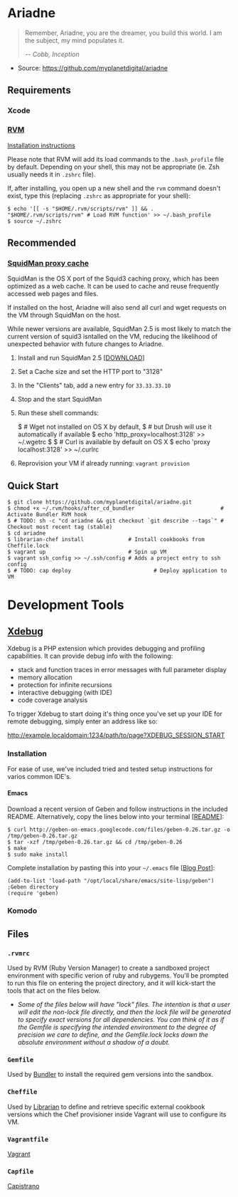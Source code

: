 Ariadne
=======

> Remember, Ariadne, you are the dreamer, you build this world. I am the
> subject, my mind populates it.
>
> *-- Cobb, Inception*

 * Source: https://github.com/myplanetdigital/ariadne

Requirements
------------

### Xcode

### [RVM][about-rvm]

[Installation instructions][install-rvm]

Please note that RVM will add its load commands to the `.bash_profile` file by
default. Depending on your shell, this may not be appropriate (ie. Zsh
usually needs it in `.zshrc` file).

If, after installing, you open up a new shell and the `rvm` command
doesn't exist, type this (replacing `.zshrc` as appropriate for your
shell):

    $ echo '[[ -s "$HOME/.rvm/scripts/rvm" ]] && . "$HOME/.rvm/scripts/rvm" # Load RVM function' >> ~/.bash_profile
    $ source ~/.zshrc

Recommended
-----------

### [SquidMan proxy cache][about-squidman]

SquidMan is the OS X port of the Squid3 caching proxy, which has been
optimized as a web cache. It can be used to cache and reuse frequently
accessed web pages and files.

If installed on the host, Ariadne will also send all curl and wget
requests on the VM through SquidMan on the host.

While newer versions are available, SquidMan 2.5 is most likely to
match the current version of squid3 isntalled on the VM, reducing the
likelihood of unexpected behavior with future changes to Ariadne.

  1. Install and run SquidMan 2.5 [[DOWNLOAD][download-squid]]
  2. Set a Cache size and set the HTTP port to "3128"
  3. In the "Clients" tab, add a new entry for `33.33.33.10`
  4. Stop and the start SquidMan
  5. Run these shell commands:

      $ # Wget not installed on OS X by default,
      $ # but Drush will use it automatically if available
      $ echo 'http_proxy=localhost:3128' >> ~/.wgetrc
      $
      $ # Curl is available by default on OS X
      $ echo 'proxy localhost:3128' >> ~/.curlrc

  6. Reprovision your VM if already running: `vagrant provision`

Quick Start
-----------

    $ git clone https://github.com/myplanetdigital/ariadne.git
    $ chmod +x ~/.rvm/hooks/after_cd_bundler                           # Activate Bundler RVM hook
    $ # TODO: sh -c "cd ariadne && git checkout `git describe --tags`" # Checkout most recent tag (stable)
    $ cd ariadne
    $ librarian-chef install              # Install cookbooks from Cheffile.lock
    $ vagrant up                          # Spin up VM
    $ vagrant ssh_config >> ~/.ssh/config # Adds a project entry to ssh config
    $ # TODO: cap deploy                          # Deploy application to VM

Development Tools
=================

## [Xdebug][about-xdebug]

Xdebug is a PHP extension which provides debugging and profiling
capabilities. It can provide debug info with the following:

 * stack and function traces in error messages with full parameter display
 * memory allocation
 * protection for infinite recursions
 * interactive debugging (with IDE)
 * code coverage analysis

To trigger Xdebug to start doing it's thing once you've set up your IDE
for remote debugging, simply enter an address like so:

   http://example.localdomain:1234/path/to/page?XDEBUG_SESSION_START

### Installation

For ease of use, we've included tried and tested setup instructions for
varios common IDE's.

#### Emacs

Download a recent version of Geben and follow instructions in the
included README. Alternatively, copy the lines below into your terminal
[[README][install-xdebug-emacs1]]:

    $ curl http://geben-on-emacs.googlecode.com/files/geben-0.26.tar.gz -o /tmp/geben-0.26.tar.gz
    $ tar -xzf /tmp/geben-0.26.tar.gz && cd /tmp/geben-0.26
    $ make
    $ sudo make install

Complete installation by pasting this into your `~/.emacs` file
[[Blog Post][install-xdebug-emacs2]]:

    (add-to-list 'load-path "/opt/local/share/emacs/site-lisp/geben") ;Geben directory
    (require 'geben)

### Komodo

Files
-----

### `.rvmrc`

Used by RVM (Ruby Version Manager) to create a sandboxed project
environment with specific verion of ruby and rubygems. You'll be
prompted to run this file on entering the project directory, and it
will kick-start the tools that act on the files below.

 * *Some of the files below will have "lock" files. The intention is that
   a user will edit the non-lock file directly, and then the lock file
   will be generated to specify exact versions for all dependencies. You
   can think of it as if the Gemfile is specifying the intended environment
   to the degree of precision we care to define, and the Gemfile.lock locks
   down the absolute environment without a shadow of a doubt.*

### `Gemfile`

Used by [Bundler][about-bundler] to install the required gem versions
into the sandbox.

### `Cheffile`

Used by [Librarian][about-lib] to define and retrieve specific external
cookbook versions which the Chef provisioner inside Vagrant will use to
configure its VM.

### `Vagrantfile`

[Vagrant][about-vagrant]

### `Capfile`

[Capistrano][about-cap]

   [about-rvm]:      http://beginrescueend.com/
   [about-bundler]:  http://gembundler.com/
   [about-lib]:      https://github.com/applicationsonline/librarian
   [about-vagrant]:  http://vagrantup.com/
   [about-cap]:      https://github.com/capistrano/capistrano/wiki
   [install-rvm]:    http://beginrescueend.com/rvm/install/
   [download-squid]: http://web.me.com/adg/downloads/SquidMan2.5.dmg
   [about-squidman]: http://web.me.com/adg/squidman/
   [about-xdebug]:   http://xdebug.org/
   [install-xdebug-emacs1]: http://code.google.com/p/geben-on-emacs/source/browse/trunk/README
   [install-xdebug-emacs2]: http://puregin.org/debugging-php-with-xdebug-and-emacs-on-mac-os-x
